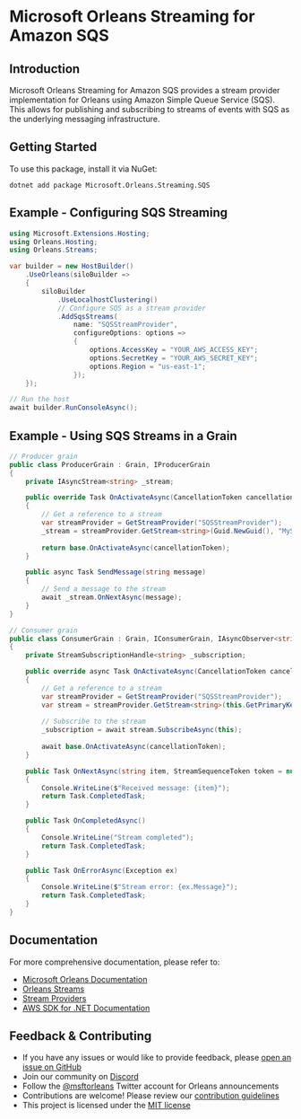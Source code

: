 # Microsoft Orleans Streaming for Amazon SQS

## Introduction
Microsoft Orleans Streaming for Amazon SQS provides a stream provider implementation for Orleans using Amazon Simple Queue Service (SQS). This allows for publishing and subscribing to streams of events with SQS as the underlying messaging infrastructure.

## Getting Started
To use this package, install it via NuGet:

```shell
dotnet add package Microsoft.Orleans.Streaming.SQS
```

## Example - Configuring SQS Streaming
```csharp
using Microsoft.Extensions.Hosting;
using Orleans.Hosting;
using Orleans.Streams;

var builder = new HostBuilder()
    .UseOrleans(siloBuilder =>
    {
        siloBuilder
            .UseLocalhostClustering()
            // Configure SQS as a stream provider
            .AddSqsStreams(
                name: "SQSStreamProvider",
                configureOptions: options =>
                {
                    options.AccessKey = "YOUR_AWS_ACCESS_KEY";
                    options.SecretKey = "YOUR_AWS_SECRET_KEY";
                    options.Region = "us-east-1";
                });
    });

// Run the host
await builder.RunConsoleAsync();
```

## Example - Using SQS Streams in a Grain
```csharp
// Producer grain
public class ProducerGrain : Grain, IProducerGrain
{
    private IAsyncStream<string> _stream;

    public override Task OnActivateAsync(CancellationToken cancellationToken)
    {
        // Get a reference to a stream
        var streamProvider = GetStreamProvider("SQSStreamProvider");
        _stream = streamProvider.GetStream<string>(Guid.NewGuid(), "MyStreamNamespace");
        
        return base.OnActivateAsync(cancellationToken);
    }

    public async Task SendMessage(string message)
    {
        // Send a message to the stream
        await _stream.OnNextAsync(message);
    }
}

// Consumer grain
public class ConsumerGrain : Grain, IConsumerGrain, IAsyncObserver<string>
{
    private StreamSubscriptionHandle<string> _subscription;

    public override async Task OnActivateAsync(CancellationToken cancellationToken)
    {
        // Get a reference to a stream
        var streamProvider = GetStreamProvider("SQSStreamProvider");
        var stream = streamProvider.GetStream<string>(this.GetPrimaryKey(), "MyStreamNamespace");
        
        // Subscribe to the stream
        _subscription = await stream.SubscribeAsync(this);
        
        await base.OnActivateAsync(cancellationToken);
    }

    public Task OnNextAsync(string item, StreamSequenceToken token = null)
    {
        Console.WriteLine($"Received message: {item}");
        return Task.CompletedTask;
    }

    public Task OnCompletedAsync()
    {
        Console.WriteLine("Stream completed");
        return Task.CompletedTask;
    }

    public Task OnErrorAsync(Exception ex)
    {
        Console.WriteLine($"Stream error: {ex.Message}");
        return Task.CompletedTask;
    }
}
```

## Documentation
For more comprehensive documentation, please refer to:
- [Microsoft Orleans Documentation](https://docs.microsoft.com/dotnet/orleans/)
- [Orleans Streams](https://learn.microsoft.com/en-us/dotnet/orleans/streaming/index)
- [Stream Providers](https://learn.microsoft.com/en-us/dotnet/orleans/streaming/stream-providers)
- [AWS SDK for .NET Documentation](https://docs.aws.amazon.com/sdk-for-net/index.html)

## Feedback & Contributing
- If you have any issues or would like to provide feedback, please [open an issue on GitHub](https://github.com/dotnet/orleans/issues)
- Join our community on [Discord](https://aka.ms/orleans-discord)
- Follow the [@msftorleans](https://twitter.com/msftorleans) Twitter account for Orleans announcements
- Contributions are welcome! Please review our [contribution guidelines](https://github.com/dotnet/orleans/blob/main/CONTRIBUTING.md)
- This project is licensed under the [MIT license](https://github.com/dotnet/orleans/blob/main/LICENSE)